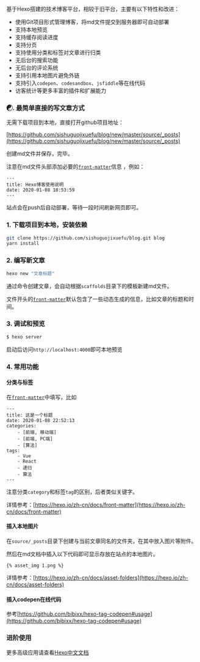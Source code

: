 基于Hexo搭建的技术博客平台，相较于旧平台，主要有以下特性和改进：

- 使用Git项目形式管理博客，将md文件提交到服务器即可自动部署
- 支持本地预览
- 支持缓存阅读进度
- 支持分页
- 支持使用分类和标签对文章进行归类
- 无后台的搜索功能
- 无后台的评论系统
- 支持引用本地图片避免外链
- 支持引入`codepen`、`codesandbox`、`jsfiddle`等在线代码
- 访客统计等更多丰富的插件和扩展能力

### ☯. 最简单直接的写文章方式

无需下载项目到本地，直接打开github项目地址：

[https://github.com/sishuguojixuefu/blog/new/master/source/_posts](https://github.com/sishuguojixuefu/blog/new/master/source/_posts)

创建md文件并保存，完毕。

注意在md文件头部添加必要的[`front-matter`](https://hexo.io/zh-cn/docs/front-matter)信息
，例如：
```
---
title: Hexo博客使用说明
date: 2020-01-08 18:53:59
---
```

站点会在push后自动部署，等待一段时间刷新网页即可。

### 1. 下载项目到本地，安装依赖

```bash
git clone https://github.com/sishuguojixuefu/blog.git blog
yarn install
```

### 2. 编写新文章

``` bash
hexo new "文章标题"
```

通过命令创建文章，会自动根据`scaffolds`目录下的模板新建md文件。

文件开头的[`front-matter`](https://hexo.io/zh-cn/docs/front-matter)默认包含了一些动态生成的信息，比如文章的标题和时间。

### 3. 调试和预览

``` bash
$ hexo server
```

启动后访问`http://localhost:4000`即可本地预览

### 4. 常用功能

#### 分类与标签

在[`front-matter`](https://hexo.io/zh-cn/docs/front-matter)中填写，比如
```
---
title: 这是一个标题
date: 2020-01-08 22:52:13
categories:
    - [前端, 移动端]
    - [前端, PC端]
    - [算法]
tags:
    - Vue
    - React
    - 递归
    - 算法
---
```
注意分类`category`和标签`tag`的区别，后者类似关键字。

详情参考：[https://hexo.io/zh-cn/docs/front-matter](https://hexo.io/zh-cn/docs/front-matter)

#### 插入本地图片

在`source/_posts`目录下创建与当前文章同名的文件夹，在其中放入图片等附件。

然后在md文档中插入以下代码即可显示存放在站点的本地图片。

```
{% asset_img 1.png %}
```

详情参考：[https://hexo.io/zh-cn/docs/asset-folders](https://hexo.io/zh-cn/docs/asset-folders)


#### 插入codepen在线代码

参考[https://github.com/bibixx/hexo-tag-codepen#usage](https://github.com/bibixx/hexo-tag-codepen#usage)

### 进阶使用

更多高级应用请查看[Hexo中文文档](https://hexo.io/zh-cn/docs/writing)